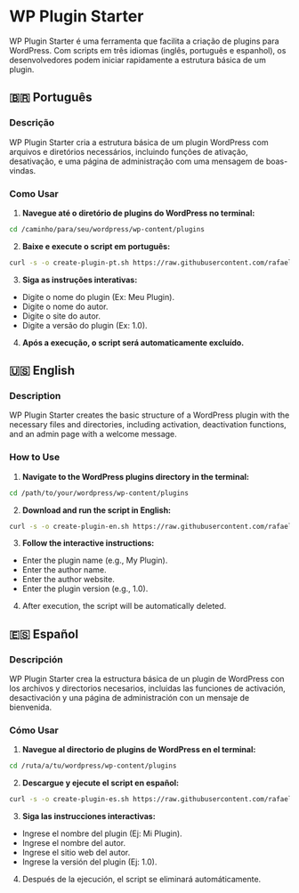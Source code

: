 # WP Plugin Starter

WP Plugin Starter é uma ferramenta que facilita a criação de plugins para WordPress. Com scripts em três idiomas (inglês, português e espanhol), os desenvolvedores podem iniciar rapidamente a estrutura básica de um plugin.

## 🇧🇷 Português

### Descrição

WP Plugin Starter cria a estrutura básica de um plugin WordPress com arquivos e diretórios necessários, incluindo funções de ativação, desativação, e uma página de administração com uma mensagem de boas-vindas.

### Como Usar

1. **Navegue até o diretório de plugins do WordPress no terminal:**

```bash
cd /caminho/para/seu/wordpress/wp-content/plugins
```
2. **Baixe e execute o script em português:**

```bash
curl -s -o create-plugin-pt.sh https://raw.githubusercontent.com/rafaeloliveiraz/WP-Plugin-Starter/main/create-plugin-pt.sh && chmod +x create-plugin-pt.sh && ./create-plugin-pt.sh
```
3. **Siga as instruções interativas:**

- Digite o nome do plugin (Ex: Meu Plugin).
- Digite o nome do autor.
- Digite o site do autor.
- Digite a versão do plugin (Ex: 1.0).

4. **Após a execução, o script será automaticamente excluído.**





## 🇺🇸 English

### Description

WP Plugin Starter creates the basic structure of a WordPress plugin with the necessary files and directories, including activation, deactivation functions, and an admin page with a welcome message.

### How to Use

1. **Navigate to the WordPress plugins directory in the terminal:**

```bash
cd /path/to/your/wordpress/wp-content/plugins
```
2. **Download and run the script in English:**

```bash
curl -s -o create-plugin-en.sh https://raw.githubusercontent.com/rafaeloliveiraz/WP-Plugin-Starter/main/create-plugin-en.sh && chmod +x create-plugin-en.sh && ./create-plugin-en.sh
```
3. **Follow the interactive instructions:**

- Enter the plugin name (e.g., My Plugin).
- Enter the author name.
- Enter the author website.
- Enter the plugin version (e.g., 1.0).

4. After execution, the script will be automatically deleted.



## 🇪🇸 Español

### Descripción

WP Plugin Starter crea la estructura básica de un plugin de WordPress con los archivos y directorios necesarios, incluidas las funciones de activación, desactivación y una página de administración con un mensaje de bienvenida.

### Cómo Usar

1. **Navegue al directorio de plugins de WordPress en el terminal:**

```bash
cd /ruta/a/tu/wordpress/wp-content/plugins
```
2. **Descargue y ejecute el script en español:**

```bash
curl -s -o create-plugin-es.sh https://raw.githubusercontent.com/rafaeloliveiraz/WP-Plugin-Starter/main/create-plugin-es.sh && chmod +x create-plugin-es.sh && ./create-plugin-es.sh
```
3. **Siga las instrucciones interactivas:**

- Ingrese el nombre del plugin (Ej: Mi Plugin).
- Ingrese el nombre del autor.
- Ingrese el sitio web del autor.
- Ingrese la versión del plugin (Ej: 1.0).

4. Después de la ejecución, el script se eliminará automáticamente.